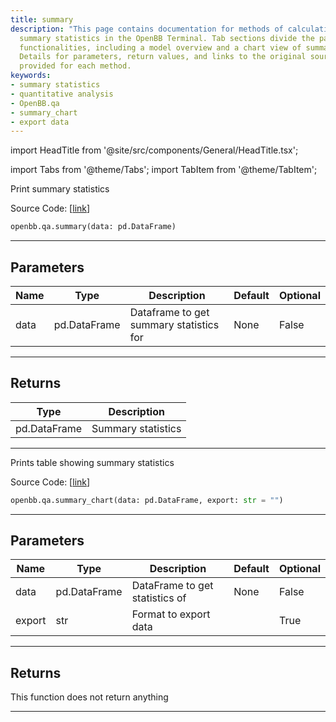 ```yaml
---
title: summary
description: "This page contains documentation for methods of calculating and displaying"
  summary statistics in the OpenBB Terminal. Tab sections divide the page into different
  functionalities, including a model overview and a chart view of summary statistics.
  Details for parameters, return values, and links to the original source code are
  provided for each method.
keywords:
- summary statistics
- quantitative analysis
- OpenBB.qa
- summary_chart
- export data
---
```


import HeadTitle from '@site/src/components/General/HeadTitle.tsx';

<HeadTitle title="qa.summary - Reference | OpenBB SDK Docs" />

import Tabs from '@theme/Tabs';
import TabItem from '@theme/TabItem';

<Tabs>
<TabItem value="model" label="Model" default>

Print summary statistics

Source Code: [[link](https://github.com/OpenBB-finance/OpenBBTerminal/tree/main/openbb_terminal/common/quantitative_analysis/qa_model.py#L25)]

```python
openbb.qa.summary(data: pd.DataFrame)
```

---

## Parameters

| Name | Type | Description | Default | Optional |
| ---- | ---- | ----------- | ------- | -------- |
| data | pd.DataFrame | Dataframe to get summary statistics for | None | False |


---

## Returns

| Type | Description |
| ---- | ----------- |
| pd.DataFrame | Summary statistics |
---

</TabItem>
<TabItem value="view" label="Chart">

Prints table showing summary statistics

Source Code: [[link](https://github.com/OpenBB-finance/OpenBBTerminal/tree/main/openbb_terminal/common/quantitative_analysis/qa_view.py#L53)]

```python
openbb.qa.summary_chart(data: pd.DataFrame, export: str = "")
```

---

## Parameters

| Name | Type | Description | Default | Optional |
| ---- | ---- | ----------- | ------- | -------- |
| data | pd.DataFrame | DataFrame to get statistics of | None | False |
| export | str | Format to export data |  | True |


---

## Returns

This function does not return anything

---

</TabItem>
</Tabs>
